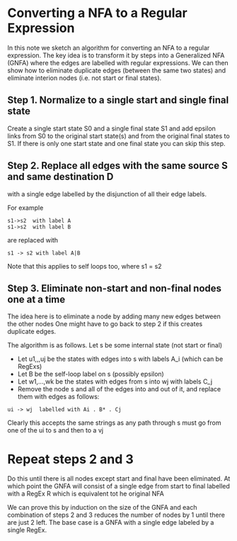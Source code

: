 # Converting a NFA to a Regular Expression

In this note we sketch an algorithm for converting an NFA to a regular expression.
The key idea is to transform it by steps into a Generalized NFA (GNFA)
where the edges are labelled with regular expressions.  We can then show how
to eliminate duplicate edges (between the same two states) and eliminate
interion nodes (i.e. not start or final states).

## Step 1. Normalize to a single start and single final state
Create a single start state S0 and a single final state S1
and add epsilon links from S0 to the original start state(s)
and from the original final states to S1. If there is only one
start state and one final state you can skip this step.

## Step 2. Replace all edges with the same source S and same destination D
with a single edge labelled by the disjunction of all their edge labels.

For example
```
s1->s2  with label A
s1->s2  with label B
```
are replaced with
```
s1 -> s2 with label A|B
```
Note that this applies to self loops too, where s1 = s2

## Step 3. Eliminate non-start and non-final nodes one at a time
The idea here is to eliminate a node by adding many new edges between the other nodes
One might have to go back to step 2 if this creates duplicate edges.

The algorithm is as follows. Let s be some internal state (not start or final)
* Let u1,,,uj be the states with edges into s with labels A_i (which can be RegExs)
* Let B be the self-loop label on s (possibly epsilon)
* Let w1,...,wk be the states with edges from s into wj with labels C_j
* Remove the node s and all of the edges into and out of it, and replace them with edges as follows:
```
ui -> wj  labelled with Ai . B* . Cj
```
Clearly this accepts the same strings as any path through s must go from one of the ui to s and then to a vj

# Repeat steps 2 and 3
Do this until there is all nodes except start and final have been eliminated.
At which point the GNFA will consist of a single edge from start to final labelled with a RegEx R
which is equivalent tot he original NFA

We can prove this by induction on the size of the GNFA 
and each combination of steps 2 and 3 reduces the number of nodes by 1 until there are just 2 left.
The base case is a GNFA with a single edge labeled by a single RegEx.

